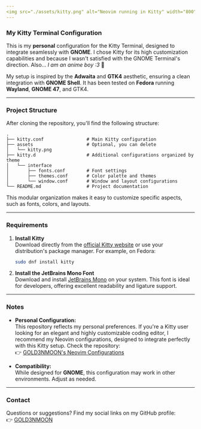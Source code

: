 ```yaml
---
<img src="./assets/kitty.png" alt="Neovim running in Kitty" width="800">
---
```


### My Kitty Terminal Configuration

This is my **personal** configuration for the Kitty Terminal, designed to integrate seamlessly with **GNOME**. I chose Kitty for its high customization capabilities and because I wasn't satisfied with the GNOME Terminal's direction. Also... *I am an anime boy :3* 🎌  

My setup is inspired by the **Adwaita** and **GTK4** aesthetic, ensuring a clean integration with **GNOME Shell**. It has been tested on **Fedora** running **Wayland**, **GNOME 47**, and GTK4.

---

### Project Structure

After cloning the repository, you'll find the following structure:

```
.
├── kitty.conf                # Main Kitty configuration
├── assets                    # Optional, you can delete
│   └── kitty.png
├── kitty.d                   # Additional configurations organized by theme
│   └── interface
│       ├── fonts.conf        # Font settings
│       ├── themes.conf       # Color palette and themes
│       └── window.conf       # Window and layout configurations
└── README.md                 # Project documentation
```

This modular organization makes it easy to customize specific aspects, such as fonts, colors, and layouts.

---

### Requirements

1. **Install Kitty**  
   Download directly from the [official Kitty website](https://sw.kovidgoyal.net/kitty/) or use your distribution's package manager. For example, on Fedora:  
   ```bash
   sudo dnf install kitty
   ```

2. **Install the JetBrains Mono Font**  
   Download and install [JetBrains Mono](https://www.jetbrains.com/lp/mono/) on your system. This font is ideal for developers, offering excellent readability and ligature support.

---

### Notes

- **Personal Configuration:**  
  This repository reflects my personal preferences. If you're a Kitty user looking for an elegant and highly customizable coding editor, I recommend my Neovim configurations, designed to integrate perfectly with this Kitty setup. Check the repository:  
  👉 [GOLD3NMOON's Neovim Configurations](https://github.com/GOLD3NMOON/my-neovim-config)  

- **Compatibility:**  
  While designed for **GNOME**, this configuration may work in other environments. Adjust as needed.

---

### Contact

Questions or suggestions? Find my social links on my GitHub profile:  
👉 [GOLD3NMOON](https://github.com/GOLD3NMOON)
